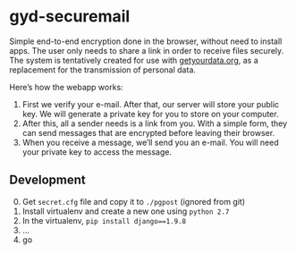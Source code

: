 # gyd-securemail

Simple end-to-end encryption done in the browser, without need to install apps. The user only needs to share a link in order to receive files securely. The system is tentatively created for use with [getyourdata.org](getyourdata.org), as a replacement for the transmission of personal data.

Here’s how the webapp works:

1. First we verify your e-mail. After that, our server will store your public key. We will generate a private key for you to store on your computer.
2. After this, all a sender needs is a link from you. With a simple form, they can send messages that are encrypted before leaving their browser.
3. When you receive a message, we’ll send you an e-mail. You will need your private key to access the message. 


## Development

0. Get `secret.cfg` file and copy it to `./pgpost` (ignored from
   git)
1. Install virtualenv and create a new one using `python 2.7`
2. In the virtualenv, `pip install django==1.9.8`
3. ...
4. go
